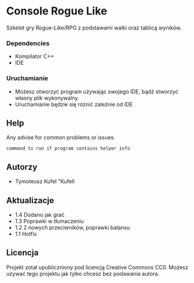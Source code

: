 # Console Rogue Like

Szkelet gry Rogue-Like/RPG z podstawami walki oraz tablicą wyników.

### Dependencies

*  Kompilator C++
*  IDE

### Uruchamianie

* Możesz otworzyć program używając swojego IDE, bądź stworzyć własny plik wykonywalny.
* Uruchamianie będzie się różnić zależnie od IDE

## Help

Any advise for common problems or issues.
```
command to run if program contains helper info
```

## Autorzy

* Tymoteusz Kufel "Kufell

## Aktualizacje

* 1.4
  Dodano jak grać
* 1.3
  Poprawki w tłumaczeniu
* 1.2
  2 nowych przeciwników, poprawki balansu
* 1.1
  Hotfix
  

## Licencja

Projekt zotał upubliczniony pod licencją Creative Commons CC0.
Możesz używać tego projektu jak tylko chcesz bez podawania autora.
